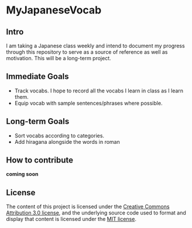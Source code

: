 # MyJapaneseVocab

## Intro

I am taking a Japanese class weekly and intend to document my progress through this repository to serve as a source of reference as well as motivation.
This will be a long-term project.

## Immediate Goals

* Track vocabs. I hope to record all the vocabs I learn in class as I learn them.
* Equip vocab with sample sentences/phrases where possible.

## Long-term Goals

* Sort vocabs according to categories.
* Add hiragana alongside the words in roman

## How to contribute

**coming soon**

## License

The content of this project is licensed under the [Creative Commons Attribution 3.0 license](http://creativecommons.org/licenses/by/3.0/us/deed.en_US), and the underlying source code used to format and display that content is licensed under the [MIT license](http://opensource.org/licenses/mit-license.php).

